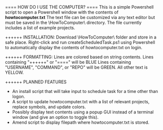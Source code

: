 ==== HOW DO I USE THE COMPUTER? ====
This is a simple Powershell script to open a Powershell window with the contents of **howtocomputer.txt**
The text file can be customized via any text editor but must be saved in the \HowToComputer\ directory. The file currently includes a list of example projects.

++++++ INSTALLATION:
Download \HowToComputer\ folder and store in a safe place.
Right-click and run createScheduledTask.ps1 using Powershell to automatically display the contents of howtocomputer.txt on login.

++++++ FORMATTING:
Lines are colored based on string contents.
  Lines containing "++++++" or "====" will be BLUE
  Lines containing "USERNAME", "COMMAND", or "REPO" will be GREEN.
  All other text is YELLOW.

++++++ PLANNED FEATURES
  - An install script that will take input to schedule task for a time other than logon. 
  - A script to update howtocomputer.txt with a list of relevant projects, replace symbols, and update colors.
  - Possibly display text contents using a popup GUI instead of a terminal window (and give an option to toggle this).
  - Amend script to display filepath where howtocomputer.txt is stored.
